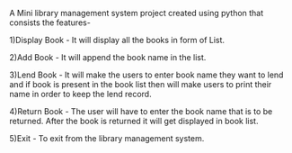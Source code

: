 A Mini library management system project created using python that consists the features-

1)Display Book - It will display all the books in form of List.

2)Add Book - It will append the book name in the list.

3)Lend Book - It will make the users to enter book name they want to lend and if book is present in the book list then will make users to print their name in order to keep the lend record.

4)Return Book - The user will have to enter the book name that is to be returned. After the book is returned it will get displayed in book list.

5)Exit - To exit from the library management system.
